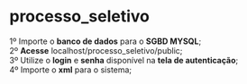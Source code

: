 # processo_seletivo

1º Importe o <b>banco de dados</b> para o <b>SGBD MYSQL</b>;<br>
2º <b>Acesse</b> localhost/processo_seletivo/public; <br>
3º Utilize o <b>login</b> e <b>senha</b> disponível na <b>tela de autenticação</b>; <br>
4º Importe o <b>xml</b> para o sistema;

